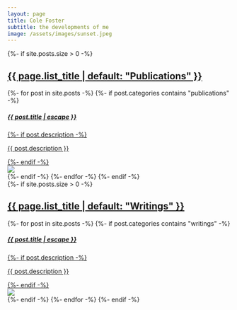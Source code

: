 ```yaml
---
layout: page
title: Cole Foster
subtitle: the developments of me
image: /assets/images/sunset.jpeg
---
```


<div class="row align-items-center-top">
    <!-- Publications -->
    <div class="col-md-6 mb-6 mb-md-0">
        {%- if site.posts.size > 0 -%}
            <a href="/research/" class="card-link">
                <div class="modern-card mb-1">
                    <h2 class="card-title text-center">{{ page.list_title | default: "Publications" }}</h2>
                </div>
            </a>
            {%- for post in site.posts -%}
                {%- if post.categories contains "publications" -%}
                    <a href="{{ post.url | relative_url }}" class="card-link">
                        <div class="modern-card" style="width: 100%;">
                            <div class="card-body">
                                <h5 class="card-title">{{ post.title | escape }}</h5>
                                {%- if post.description -%}
                                    <p class="card-text"> {{ post.description }}</p>
                                {%- endif -%}    
                                <img class="center" style="display:block; margin-left: auto; max-width: 100%; margin-right: auto; max-height: 200px;" src="{{ post.image }}">
                            </div>
                        </div>
                    </a>
                {%- endif -%}
            {%- endfor -%}
        {%- endif -%}
    </div>
    <!-- Writings -->
    <div class="col-md-6 mb-6 mb-md-0">
        {%- if site.posts.size > 0 -%}
            <a href="/writings/" class="card-link">
                <div class="modern-card mb-1">
                    <div class="caption">
                        <h2 class="card-title text-center">{{ page.list_title | default: "Writings" }}</h2>
                    </div>
                </div>
            </a>
            {%- for post in site.posts -%}
                {%- if post.categories contains "writings" -%}
                    <a href="{{ post.url | relative_url }}" class="card-link">
                        <div class="modern-card" style="width: 100%;">
                            <div class="card-body">
                                <h5 class="card-title">{{ post.title | escape }}</h5>
                                {%- if post.description -%}
                                    <p class="card-text"> {{ post.description }}</p>
                                {%- endif -%}    
                                <img class="center" style="display:block; margin-left: auto; max-width: 100%; margin-right: auto; max-height: 200px;" src="{{ post.image }}">
                            </div>
                        </div>
                    </a>
                {%- endif -%}
            {%- endfor -%}
        {%- endif -%}
    </div>
</div>